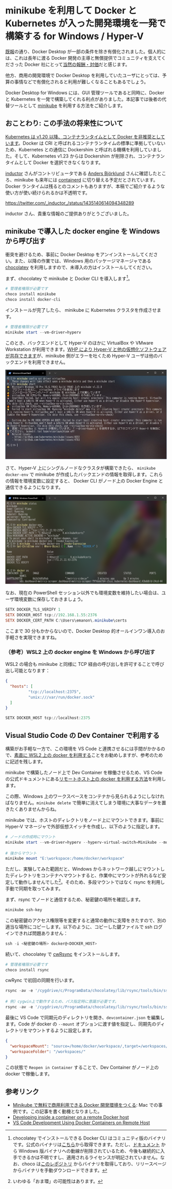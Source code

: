 # minikube を利用して Docker と Kubernetes が入った開発環境を一発で構築する for Windows / Hyper-V

[既報](https://www.docker.com/blog/updating-product-subscriptions/)の通り、Docker Desktop が一部の条件を除き有償化されました。個人的には、これは長年に渡る Docker 開発の主導と無償提供でコミュニティを支えてくださった Docker 社にとって[当然の報酬・対価](https://qiita.com/e99h2121/items/088e25ab66535836c05c)だと感じます。

他方、商用の開発環境で Docker Desktop を利用していたユーザにとっては、予算の事情などで有償化されると利用が難しくなることもあるでしょう。

Docker Desktop for Windows には、GUI 管理ツールであると同時に、Docker と Kubernetes を一発で構築してくれる利点がありました。本記事では後者の代替ツールとして [minikube](https://minikube.sigs.k8s.io/) を利用する方法をご紹介します。

## おことわり: この手法の将来性について

[Kubernetes は v1.20 以降、コンテナランタイムとして Docker を非推奨としています](https://kubernetes.io/blog/2020/12/02/dont-panic-kubernetes-and-docker/)。Docker は CRI と呼ばれるコンテナランタイムの標準に準拠していないため、Kubernetes との通信に Dockershim と呼ばれる機構を利用していました。そして、Kubernetes v1.23 からは Dockershim が削除され、コンテナランタイムとして Docker を選択できなくなります。

[inductor](https://twitter.com/_inductor_) さんがコントリビュータである [Anders Björklund](https://github.com/afbjorklund) さんに確認したところ、minikube も来年には [containerd](https://containerd.io/) に切り替える予定だとされています。Docker ランタイムは残るとのコメントもありますが、本稿でご紹介するような使い方が使い続けられるかは不透明です。

<https://twitter.com/_inductor_/status/1435140614094348289>

inductor さん、貴重な情報のご提供ありがとうございました。

## minikube で導入した docker engine を Windows から呼び出す

衝突を避けるため、事前に Docker Desktop をアンインストールしてください。また、以降の作業では、Windows 用のパッケージマネージャである [chocolatey](https://community.chocolatey.org/) を利用しますので、未導入の方はインストールしてください。

まず、chocolatey で minikube と Docker CLI を導入します[^1]。

[^1]: chocolatey でインストールできる Docker CLI はコミュニティ版のバイナリです。公式のバイナリは[こちら](https://download.docker.com/win/static/stable/x86_64/)から取得できます。ただし、[ドキュメント](https://docs.docker.com/engine/install/binaries/) から Windows 版バイナリへの動線が削除されているため、今後も継続的に入手できるかは不明ですし、適用されるライセンスが明記されていません。なお、choco は[このレポジトリ](https://github.com/StefanScherer/docker-cli-builder) からバイナリを取得しており、リリースページからバイナリを手動ダウンロードできます。

```powershell
# 管理者権限が必要です
choco install minikube
choco install docker-cli
```

インストールが完了したら、 minikube に Kubernetes クラスタを作成させます。

```powershell
# 管理者権限が必要です
minikube start --vm-driver=hyperv
```

このとき、バックエンドとして Hyper-V のほかに VirtualBox や VMware Workstation が利用できます。[WHP により Hyper-V と他の仮想化ソフトウェアが共存できます](https://qiita.com/matarillo/items/ca1eecf8f9a3cd76f9ce#windows-%E3%83%8F%E3%82%A4%E3%83%91%E3%83%BC%E3%83%90%E3%82%A4%E3%82%B6%E3%83%BC-%E3%83%97%E3%83%A9%E3%83%83%E3%83%88%E3%83%95%E3%82%A9%E3%83%BC%E3%83%A0)が、minikube 側がエラーを吐くため Hyper-V ユーザは他のバックエンドを利用できません。

![cannot-use-virtualbox](cannot-use-virtualbox.jpg)

さて、Hyper-V 上にシングルノードなクラスタが構築できたら、 `minikube docker-env` で minikube が作成したバックエンドの情報を取得します。これらの情報を環境変数に設定すると、 Docker CLI がノード上の Docker Engine と通信できるようになります。

![minikube-docker-env](minikube-docker-env.png)

なお、現在の PowerShell セッション以外でも環境変数を維持したい場合は、ユーザ環境変数に保存しておきましょう。

```powershell
SETX DOCKER_TLS_VERIFY 1
SETX DOCKER_HOST tcp://192.168.1.55:2376
SETX DOCKER_CERT_PATH C:\Users\emanon\.minikube\certs
```

ここまで 30 分もかからないので、Docker Desktop 的オールインワン導入のお手軽さを実現できますね。

### （参考）WSL2 上の docker engine を Windows から呼び出す

WSL2 の場合も minikube と同様に TCP 経由の呼び出しを許可することで呼び出し可能となります：

```json:/etc/docker/daemon.json
{
  "hosts": [
          "tcp://localhost:2375",
          "unix:///var/run/docker.sock"
  ]
}
```

```powershell
SETX DOCKER_HOST tcp://localhost:2375
```

## Visual Studio Code の Dev Container で利用する

構築がお手軽な一方で、この環境を VS Code と連携させるには手間がかかるので、[素直に WSL2 上の docker を利用する](https://uncaughtexception.hatenablog.com/entry/2021/09/02/193132)ことをお勧めしますが、参考のために記述を残します。

minikube で構築したノード上で Dev Container を稼働させるため、VS Code の公式ドキュメントにある[リモートホスト上の docker を利用する方法](https://code.visualstudio.com/docs/remote/containers-advanced#_developing-inside-a-container-on-a-remote-docker-host)を利用します。

この際、Windows 上のワークスペースをコンテナから見られるようにしなければなりません。`minikube delete` で簡単に消えてしまう環境に大事なデータを置きたくありませんからね。

minikube では、ホストのディレクトリをノード上にマウントできます。事前に Hyper-V マネージャで外部仮想スイッチを作成し、以下のように指定します。

```powershell
# ノードの作成時にマウント
minikube start --vm-driver=hyperv --hyperv-virtual-switch=Minikube --mount-string="E:\workspace:/home/docker/workspace" --mount

# 後からマウント
minikube mount "E:\workspace:/home/docker/workspace"
```

ただし、実験してみた範囲だと、Windows からネットワーク越しにマウントしたディレクトリをコンテナへマウントすると、作業中にマウントが外れるなど安定して動作しませんでした[^2]。そのため、多段マウントではなく rsync を利用し手動で同期を取ってみます。

[^2]: いわゆる「おま環」の可能性はあります。

まず、rsync でノードと通信するため、秘密鍵の場所を確認します。

```powershell
minikube ssh-key
```

この秘密鍵のアクセス権限等を変更すると通常の動作に支障をきたすので、別の適当な場所にコピーします。以下のように、コピーした鍵ファイルで ssh ログインできれば問題ありません：

```powershell
ssh -i <秘密鍵の場所> docker@<DOCKER_HOST> 
```

続いて、chocolatey で [cwRsync](https://www.itefix.net/cwrsync) をインストールします。

```powershell
# 管理者権限が必要です
choco install rsync
```

cwRync で初回の同期を行います。

```powershell
rsync -av -e '/cygdrive/c/ProgramData/chocolatey/lib/rsync/tools/bin/ssh.exe -i <秘密鍵へのCygwinパス>' <同期元へのCygwinパス> docker@<DOCKER_HOST>:<同期先>

# 例）cygwin上で動作するため、パス指定時に意識が必要です。
rsync -av -e '/cygdrive/c/ProgramData/chocolatey/lib/rsync/tools/bin/ssh.exe -i /cygdrive/e/id_rsa' /cygdrive/e/workspace/ docker@192.168.1.58:~/workspace/
```

最後に VS Code で同期元のディレクトリを開き、`devcontainer.json` を編集します。Code が docker の `--mount` オプションに渡す値を指定し、同期先のディレクトリをマウントするように設定します。

```json:devcontainer.json
{
  "workspaceMount": "source=/home/docker/workspace/,target=/workspaces/,type=bind",
  "workspaceFolder": "/workspaces/"
}
```

この状態で `Reopen in Container` することで、Dev Container がノード上の docker で稼働します。

## 参考リンク

* [Minikube で無料で商用利用できる Docker 開発環境をつくる](https://zenn.dev/sasasin/articles/43a1b79a4cfdc1): Mac での事例です。この記事を書く動機となりました。
* [Developing inside a container on a remote Docker host](https://code.visualstudio.com/docs/remote/containers-advanced#_developing-inside-a-container-on-a-remote-docker-host)
* [VS Code Development Using Docker Containers on Remote Host](https://leimao.github.io/blog/VS-Code-Development-Remote-Host-Docker/)
